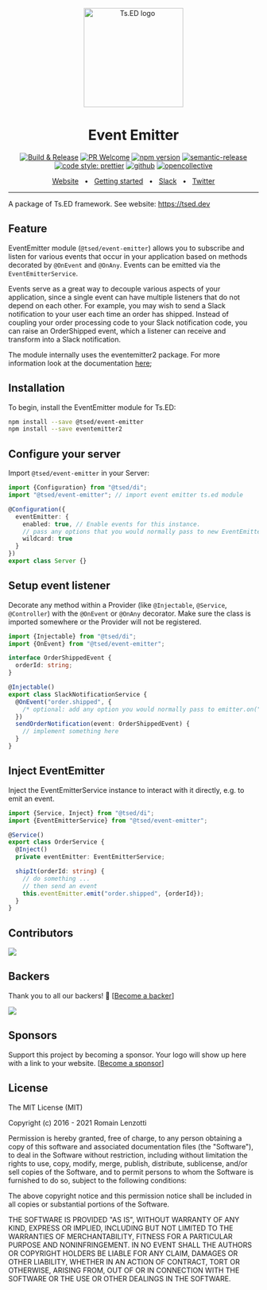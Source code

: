 <p style="text-align: center" align="center">
 <a href="https://tsed.dev" target="_blank"><img src="https://tsed.dev/tsed-og.png" width="200" alt="Ts.ED logo"/></a>
</p>

<div align="center">
 
   <h1>Event Emitter</h1>
 
[![Build & Release](https://github.com/tsedio/tsed/workflows/Build%20&%20Release/badge.svg)](https://github.com/tsedio/tsed/actions?query=workflow%3A%22Build+%26+Release%22)
[![PR Welcome](https://img.shields.io/badge/PRs-welcome-brightgreen.svg)](https://github.com/tsedio/tsed/blob/master/CONTRIBUTING.md)
[![npm version](https://badge.fury.io/js/%40tsed%2Fcommon.svg)](https://badge.fury.io/js/%40tsed%2Fcommon)
[![semantic-release](https://img.shields.io/badge/%20%20%F0%9F%93%A6%F0%9F%9A%80-semantic--release-e10079.svg)](https://github.com/semantic-release/semantic-release)
[![code style: prettier](https://img.shields.io/badge/code_style-prettier-ff69b4.svg?style=flat-square)](https://github.com/prettier/prettier)
[![github](https://img.shields.io/static/v1?label=Github%20sponsor&message=%E2%9D%A4&logo=GitHub&color=%23fe8e86)](https://github.com/sponsors/romakita)
[![opencollective](https://img.shields.io/static/v1?label=OpenCollective%20sponsor&message=%E2%9D%A4&logo=OpenCollective&color=%23fe8e86)](https://opencollective.com/tsed)

</div>

<div align="center">
  <a href="https://tsed.dev/">Website</a>
  <span>&nbsp;&nbsp;•&nbsp;&nbsp;</span>
  <a href="https://tsed.dev/getting-started/">Getting started</a>
  <span>&nbsp;&nbsp;•&nbsp;&nbsp;</span>
  <a href="https://slack.tsed.io">Slack</a>
  <span>&nbsp;&nbsp;•&nbsp;&nbsp;</span>
  <a href="https://twitter.com/TsED_io">Twitter</a>
</div>

<hr />

A package of Ts.ED framework. See website: https://tsed.dev

## Feature

EventEmitter module (`@tsed/event-emitter`) allows you to subscribe and listen
for various events that occur in your application based on methods decorated by
`@OnEvent` and `@OnAny`. Events can be emitted via the `EventEmitterService`.

Events serve as a great way to decouple various aspects of your application,
since a single event can have multiple listeners that do not depend on each
other. For example, you may wish to send a Slack notification to your user each
time an order has shipped. Instead of coupling your order processing code to
your Slack notification code, you can raise an OrderShipped event, which a
listener can receive and transform into a Slack notification.

The module internally uses the eventemitter2 package. For more information look at the documentation [here](https://github.com/EventEmitter2/EventEmitter2);

## Installation

To begin, install the EventEmitter module for Ts.ED:

```bash
npm install --save @tsed/event-emitter
npm install --save eventemitter2
```

## Configure your server

Import `@tsed/event-emitter` in your Server:

```typescript
import {Configuration} from "@tsed/di";
import "@tsed/event-emitter"; // import event emitter ts.ed module

@Configuration({
  eventEmitter: {
    enabled: true, // Enable events for this instance.
    // pass any options that you would normally pass to new EventEmitter2(), e.g.
    wildcard: true
  }
})
export class Server {}
```

## Setup event listener

Decorate any method within a Provider (like `@Injectable`, `@Service`,
`@Controller`) with the `@OnEvent` or `@OnAny` decorator. Make sure the class
is imported somewhere or the Provider will not be registered.

```typescript
import {Injectable} from "@tsed/di";
import {OnEvent} from "@tsed/event-emitter";

interface OrderShippedEvent {
  orderId: string;
}

@Injectable()
export class SlackNotificationService {
  @OnEvent("order.shipped", {
    /* optional: add any option you would normally pass to emitter.on("order.shipped", options) */
  })
  sendOrderNotification(event: OrderShippedEvent) {
    // implement something here
  }
}
```

## Inject EventEmitter

Inject the EventEmitterService instance to interact with it directly, e.g. to emit an event.

```typescript
import {Service, Inject} from "@tsed/di";
import {EventEmitterService} from "@tsed/event-emitter";

@Service()
export class OrderService {
  @Inject()
  private eventEmitter: EventEmitterService;

  shipIt(orderId: string) {
    // do something ...
    // then send an event
    this.eventEmitter.emit("order.shipped", {orderId});
  }
}
```

## Contributors

<a href="https://github.com/tsedio/tsed/graphs/contributors"><img src="https://opencollective.com/tsed/contributors.svg?width=890" /></a>

## Backers

Thank you to all our backers! 🙏 [[Become a backer](https://opencollective.com/tsed#backer)]

<a href="https://opencollective.com/tsed#backers" target="_blank"><img src="https://opencollective.com/tsed/backers.svg?width=890"></a>

## Sponsors

Support this project by becoming a sponsor. Your logo will show up here with a link to your website. [[Become a sponsor](https://opencollective.com/tsed#sponsor)]

## License

The MIT License (MIT)

Copyright (c) 2016 - 2021 Romain Lenzotti

Permission is hereby granted, free of charge, to any person obtaining a copy of this software and associated documentation files (the "Software"), to deal in the Software without restriction, including without limitation the rights to use, copy, modify, merge, publish, distribute, sublicense, and/or sell copies of the Software, and to permit persons to whom the Software is furnished to do so, subject to the following conditions:

The above copyright notice and this permission notice shall be included in all copies or substantial portions of the Software.

THE SOFTWARE IS PROVIDED "AS IS", WITHOUT WARRANTY OF ANY KIND, EXPRESS OR IMPLIED, INCLUDING BUT NOT LIMITED TO THE WARRANTIES OF MERCHANTABILITY, FITNESS FOR A PARTICULAR PURPOSE AND NONINFRINGEMENT. IN NO EVENT SHALL THE AUTHORS OR COPYRIGHT HOLDERS BE LIABLE FOR ANY CLAIM, DAMAGES OR OTHER LIABILITY, WHETHER IN AN ACTION OF CONTRACT, TORT OR OTHERWISE, ARISING FROM, OUT OF OR IN CONNECTION WITH THE SOFTWARE OR THE USE OR OTHER DEALINGS IN THE SOFTWARE.
